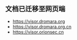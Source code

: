 ## 文档已迁移至网页端

* https://visor.dromara.org
* https://visor.dromara.org.cn
* https://visor.orionsec.cn
